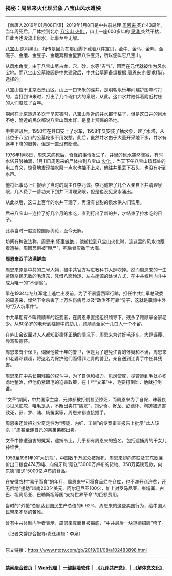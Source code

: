 ### 揭秘：周恩来火化现异象 八宝山风水遭殃
------------------------

<div class="post_content">
 <p>
  【新唐人2019年01月08日讯】2019年1月8日是中共前总理
  <a href="https://www.ntdtv.com/gb/周恩来.htm">
   周恩来
  </a>
  死亡43周年，当年周死后，尸体拉到北京
  <a href="https://www.ntdtv.com/gb/八宝山.htm">
   八宝山
  </a>
  <a href="https://www.ntdtv.com/gb/火化.htm">
   火化
  </a>
  ，山上一座600多年的
  <a href="https://www.ntdtv.com/gb/泉涌.htm">
   泉涌
  </a>
  突然干枯，自此再也没流出泉水，此事至今无解。
 </p>
 <p>
  <a href="https://www.ntdtv.com/gb/八宝山.htm">
   八宝山
  </a>
  原叫黑山，相传是因为在那山脚下藏着八件宝贝，金牛、金马、金鸡、金碾子、金磨、金豆子、金簸箕和金笸箩八件宝贝，所以便叫它八宝山。
 </p>
 <p>
  从风水角度，由于八宝山尽占龙、穴、砂、水等“吉气”，因而在元代就被作为风水宝地。而八宝山公墓陵园是中共建政后，中共公墓筹备组根据
  <a href="https://www.ntdtv.com/gb/周恩来.htm">
   周恩来
  </a>
  的要求精心选择的。
 </p>
 <p>
  八宝山位于北京石景山区，山上一口18米的深井，是明朝永乐年间建护国寺时打的，当打到18米时，打出了几个碗口大的泉眼，从此，这口水井陪伴着附近村庄的人们度过了百年。
 </p>
 <p>
  期间在北京遭遇多次干旱灾害时，八宝山附近的井水都干枯了，但是这口井的泉水不绝，附近的民众都说八宝山风水好，是皇上赏赐的圣地。
 </p>
 <p>
  中共建政后，1950年在井口安上了水车，1958年又安装了抽水泵，建了水塔，从此位于八宝山的公墓吃水不用发愁。此后，虽然井水由于大量开采地下水，井水有逐年下降的趋势，但是一直没有断流。
 </p>
 <p>
  1976年1月8日，周恩来病死后，奇怪的事情发生了，井里的泉水突然骤减，有时水塔只够抽满，1月11日周恩来的尸体拉到八宝山
  <a href="https://www.ntdtv.com/gb/火化.htm">
   火化
  </a>
  ，当天下午八宝山殡葬处的电工肖义，惊奇地发现抽水泵一点水也抽不上来，他往井里丢下石头，也没有听到水声。
 </p>
 <p>
  他将此事马上汇报给了当时的副主任李兆诚。李兆诚带了几个人亲自下井清理泉眼，几人费了一番功夫下到井下清理泉眼，但是也没见泉水涌出。
 </p>
 <p>
  从此以后，这口上百年的水井干涸了，再没有甘甜的泉水供人们饮用。
 </p>
 <p>
  后来八宝山一连拉了好几个月的水吃，直到打出了新的井，才结束了拉水吃的日子。
 </p>
 <p>
  此事当时一度震惊国际舆论，至今无解。
 </p>
 <p>
  坊间有种说法称，周恩来
  <a href="https://www.ntdtv.com/gb/坏事做绝.htm">
   坏事做绝
  </a>
  ，他被拉到八宝山火化时，连这里的风水也跟着遭殃，周因恐惧被“鞭尸”，死后骨灰撒于大海。
 </p>
 <p>
  <strong>
   周恩来双手沾满鲜血
  </strong>
 </p>
 <p>
  周恩来原是中共的二号人物，被中共官方写进教科书大肆吹捧。然而周恩来的一生紧随杀民无数的毛泽东，凭借八面玲珑、左右逢源的处世方式，在中共权利内斗中成为唯一的“不倒翁”。
 </p>
 <p>
  早在1934年冬红军北上逃亡出发前，为了不暴露西窜行踪，担任中共红军总政委的周恩来，悍然下令杀害了上万名伤病号以及“政治不可靠”份子，这就是震惊中外的“万人坑事件”。
 </p>
 <p>
  中共早期有个叫顾顺章的叛变者，在周恩来直接组织领导下，残杀了顾顺章全家老少。从80多岁的老母到襁褓中的幼儿，顾顺章全家十几口人一个不留。
 </p>
 <p>
  在庐山会议面对人人都知彭德怀正确的情况下，周恩来为讨好毛泽东，大肆诬蔑、辱骂彭德怀。
 </p>
 <p>
  周恩来有个保卫，伺候他数十年的警卫，但是为了避免江青的怀疑和不满，周恩来和老婆邓颖超，将这名为保护他们而得罪江青的警卫，亲自送到江青手中任其残害。
 </p>
 <p>
  周恩来在中共长期残酷的权斗中，为了自保和权力，见风使舵，尽管遭到毛处心积虑地整治，但他仍紧跟毛的迫害政策，在十年“文革”中，毛要打倒谁，他就打倒谁。
 </p>
 <p>
  “文革”期间，中共国家主席、元帅都被打倒甚至惨死，而周恩来为了自保，昧著良心见风使舵，唯毛是从，不断出卖其“朋友”，刘少奇、贺龙、彭德怀、陶铸被迫害致死，彭、罗、陆、杨冤案等，周恩来都直接插手。
 </p>
 <p>
  周恩来还曾把刘少奇定性为“叛徒、内奸、工贼”的专案审查报告上批示“此人该杀！”周甚至连自己的亲弟弟都出卖。
 </p>
 <p>
  文革中惨遭迫害的冤案，逮捕令上，几乎都有周恩来的签名，包括逮捕周的干女儿孙维世。
 </p>
 <p>
  1959至1961年的“大饥荒”，中国数千万民众被饿死，周恩来却向苏联及其东欧廉价出口粮食474万吨、向匈牙利“赠送”3000万卢布的货物、350万英镑现款，向东德“赠送”5000亿卢布的食品。
 </p>
 <p>
  在安徽农村“易子而食”的年月，周恩来宁可将食品烂在仓库，也不准开仓济贫，还无偿地“援助”越南200亿美元、阿尔巴尼亚100亿，加上对罗马尼亚、柬埔寨、古巴、坦尚尼亚、巴勒斯坦等国“支持世界革命”的巨额费用。
 </p>
 <p>
  当时的“外援”总额达到国民生产总值的6.92%，周恩来的这些卖国行为，给中国人民带来不尽的苦难。
 </p>
 <p>
  曾有中共体制内学者表示，周恩来真面目被揭底，“中共最后一块道德招牌”垮了。
 </p>
 <p>
  （记者文馨综合报导/责任编辑：李泉）
 </p>
 <div class="single_ad">
 </div>
</div>

<br/>原文链接：https://www.ntdtv.com/gb/2019/01/08/a102483898.html


------------------------
#### [禁闻聚合首页](https://github.com/gfw-breaker/banned-news/blob/master/README.md) &nbsp;|&nbsp; [Web代理](https://github.com/gfw-breaker/open-proxy/blob/master/README.md) &nbsp;|&nbsp; [一键翻墙软件](https://github.com/gfw-breaker/nogfw/blob/master/README.md) &nbsp;|&nbsp; [《九评共产党》](https://github.com/gfw-breaker/9ping.md/blob/master/README.md#九评之一评共产党是什么) &nbsp;|&nbsp; [《解体党文化》](https://github.com/gfw-breaker/jtdwh.md/blob/master/README.md#绪论)